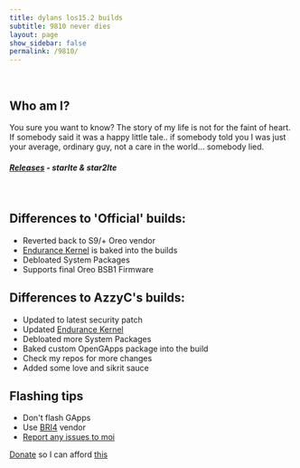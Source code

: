 ```yaml
---
title: dylans los15.2 builds
subtitle: 9810 never dies
layout: page
show_sidebar: false
permalink: /9810/
---
```

​
## Who am I?
You sure you want to know? The story of my life is not for the faint of heart. If somebody said it was a happy little tale.. if somebody told you I was just your average, ordinary guy, not a care in the world... somebody lied.
​
##### [Releases](https://github.com/dyliano/lineage15.2/releases) - starlte & star2lte
​
## Differences to 'Official' builds:
- Reverted back to S9/+ Oreo vendor
- [Endurance Kernel](https://forum.xda-developers.com/galaxy-s9/samsung-galaxy-s9--s9-cross-device-development/kernel-endurance-kernel-v1-0-t3849434) is baked into the builds
- Debloated System Packages
- Supports final Oreo BSB1 Firmware

## Differences to AzzyC's builds:
- Updated to latest security patch
- Updated [Endurance Kernel](https://forum.xda-developers.com/galaxy-s9/samsung-galaxy-s9--s9-cross-device-development/kernel-endurance-kernel-v1-0-t3849434)
- Debloated more System Packages
- Baked custom OpenGApps package into the build
- Check my repos for more changes
- Added some love and sikrit sauce

## Flashing tips
- Don't flash GApps
- Use [BRI4](https://drive.google.com/file/d/1f4UXXBTZ28TU8hf7Zare10pWN0pLdMjT/view?usp=sharing) vendor
- [Report any issues to moi](https://t.me/exynos9810roms)

[Donate](https://paypal.me/luthersmith21) so I can afford [this](https://academymusicgroup.com/o2academybrixton/events/1282275/avril-lavigne-head-above-water-tour-tickets)

